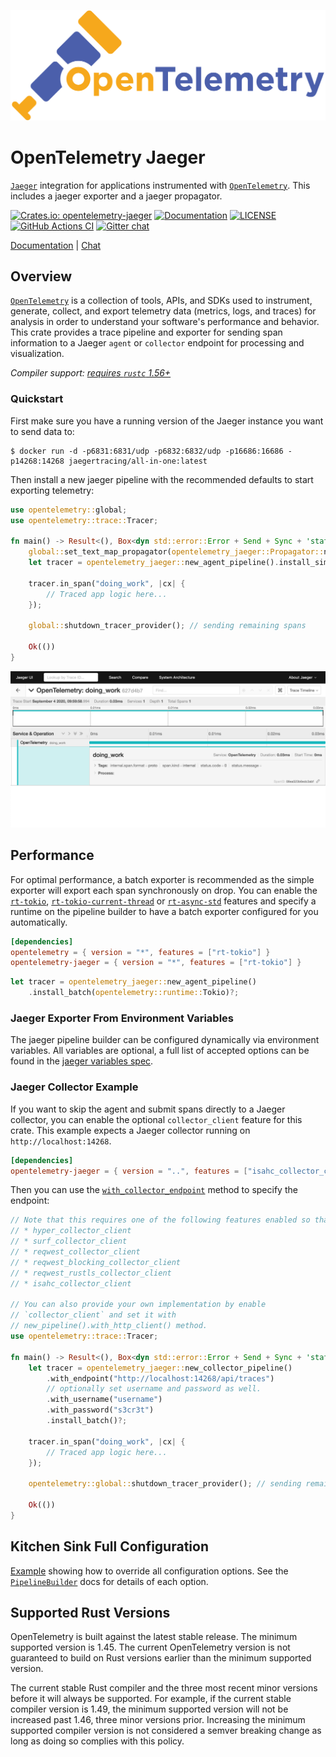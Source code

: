 ![OpenTelemetry — An observability framework for cloud-native software.][splash]

[splash]: https://raw.githubusercontent.com/open-telemetry/opentelemetry-rust/main/assets/logo-text.png

# OpenTelemetry Jaeger

[`Jaeger`] integration for applications instrumented with [`OpenTelemetry`]. This includes a jaeger exporter and a jaeger propagator.

[![Crates.io: opentelemetry-jaeger](https://img.shields.io/crates/v/opentelemetry-jaeger.svg)](https://crates.io/crates/opentelemetry-jaeger)
[![Documentation](https://docs.rs/opentelemetry-jaeger/badge.svg)](https://docs.rs/opentelemetry-jaeger)
[![LICENSE](https://img.shields.io/crates/l/opentelemetry-jaeger)](./LICENSE)
[![GitHub Actions CI](https://github.com/open-telemetry/opentelemetry-rust/workflows/CI/badge.svg)](https://github.com/open-telemetry/opentelemetry-rust/actions?query=workflow%3ACI+branch%3Amain)
[![Gitter chat](https://img.shields.io/badge/gitter-join%20chat%20%E2%86%92-brightgreen.svg)](https://gitter.im/open-telemetry/opentelemetry-rust)

[Documentation](https://docs.rs/opentelemetry-jaeger) |
[Chat](https://gitter.im/open-telemetry/opentelemetry-rust)

## Overview

[`OpenTelemetry`] is a collection of tools, APIs, and SDKs used to instrument,
generate, collect, and export telemetry data (metrics, logs, and traces) for
analysis in order to understand your software's performance and behavior. This
crate provides a trace pipeline and exporter for sending span information to a
Jaeger `agent` or `collector` endpoint for processing and visualization.

*Compiler support: [requires `rustc` 1.56+][msrv]*

[`Jaeger`]: https://www.jaegertracing.io/
[`OpenTelemetry`]: https://crates.io/crates/opentelemetry
[msrv]: #supported-rust-versions

### Quickstart

First make sure you have a running version of the Jaeger instance you want to
send data to:

```shell
$ docker run -d -p6831:6831/udp -p6832:6832/udp -p16686:16686 -p14268:14268 jaegertracing/all-in-one:latest
```

Then install a new jaeger pipeline with the recommended defaults to start
exporting telemetry:

```rust
use opentelemetry::global;
use opentelemetry::trace::Tracer;

fn main() -> Result<(), Box<dyn std::error::Error + Send + Sync + 'static>> {
    global::set_text_map_propagator(opentelemetry_jaeger::Propagator::new());
    let tracer = opentelemetry_jaeger::new_agent_pipeline().install_simple()?;

    tracer.in_span("doing_work", |cx| {
        // Traced app logic here...
    });

    global::shutdown_tracer_provider(); // sending remaining spans

    Ok(())
}
```

![Jaeger UI](https://raw.githubusercontent.com/open-telemetry/opentelemetry-rust/main/opentelemetry-jaeger/trace.png)

## Performance

For optimal performance, a batch exporter is recommended as the simple exporter
will export each span synchronously on drop. You can enable the [`rt-tokio`],
[`rt-tokio-current-thread`] or [`rt-async-std`] features and specify a runtime
on the pipeline builder to have a batch exporter configured for you
automatically.

```toml
[dependencies]
opentelemetry = { version = "*", features = ["rt-tokio"] }
opentelemetry-jaeger = { version = "*", features = ["rt-tokio"] }
```

```rust
let tracer = opentelemetry_jaeger::new_agent_pipeline()
    .install_batch(opentelemetry::runtime::Tokio)?;
```

[`rt-tokio`]: https://tokio.rs
[`rt-tokio-current-thread`]: https://tokio.rs
[`rt-async-std`]: https://async.rs

### Jaeger Exporter From Environment Variables

The jaeger pipeline builder can be configured dynamically via environment
variables. All variables are optional, a full list of accepted options can be
found in the [jaeger variables spec].

[jaeger variables spec]: https://github.com/open-telemetry/opentelemetry-specification/blob/master/specification/sdk-environment-variables.md#jaeger-exporter

### Jaeger Collector Example

If you want to skip the agent and submit spans directly to a Jaeger collector,
you can enable the optional `collector_client` feature for this crate. This
example expects a Jaeger collector running on `http://localhost:14268`.

```toml
[dependencies]
opentelemetry-jaeger = { version = "..", features = ["isahc_collector_client"] }
```

Then you can use the [`with_collector_endpoint`] method to specify the endpoint:

[`with_collector_endpoint`]: https://docs.rs/opentelemetry-jaeger/latest/opentelemetry_jaeger/struct.PipelineBuilder.html#method.with_collector_endpoint

```rust
// Note that this requires one of the following features enabled so that there is a default http client implementation
// * hyper_collector_client
// * surf_collector_client
// * reqwest_collector_client
// * reqwest_blocking_collector_client
// * reqwest_rustls_collector_client
// * isahc_collector_client

// You can also provide your own implementation by enable
// `collector_client` and set it with
// new_pipeline().with_http_client() method.
use opentelemetry::trace::Tracer;

fn main() -> Result<(), Box<dyn std::error::Error + Send + Sync + 'static>> {
    let tracer = opentelemetry_jaeger::new_collector_pipeline()
        .with_endpoint("http://localhost:14268/api/traces")
        // optionally set username and password as well.
        .with_username("username")
        .with_password("s3cr3t")
        .install_batch()?;

    tracer.in_span("doing_work", |cx| {
        // Traced app logic here...
    });

    opentelemetry::global::shutdown_tracer_provider(); // sending remaining spans

    Ok(())
}
```

## Kitchen Sink Full Configuration

[Example]((https://docs.rs/opentelemetry-jaeger/latest/opentelemetry_jaeger/#kitchen-sink-full-configuration)) showing how to override all configuration options. See the
[`PipelineBuilder`] docs for details of each option.

[`PipelineBuilder`]: https://docs.rs/opentelemetry-jaeger/latest/opentelemetry_jaeger/struct.PipelineBuilder.html

## Supported Rust Versions

OpenTelemetry is built against the latest stable release. The minimum supported
version is 1.45. The current OpenTelemetry version is not guaranteed to build
on Rust versions earlier than the minimum supported version.

The current stable Rust compiler and the three most recent minor versions
before it will always be supported. For example, if the current stable compiler
version is 1.49, the minimum supported version will not be increased past 1.46,
three minor versions prior. Increasing the minimum supported compiler version
is not considered a semver breaking change as long as doing so complies with
this policy.
